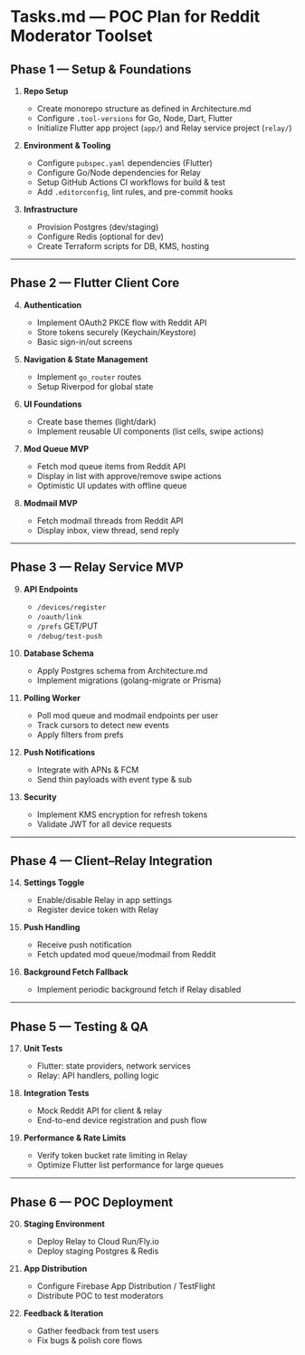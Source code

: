 # Tasks.md — POC Plan for Reddit Moderator Toolset

## Phase 1 — Setup & Foundations
1. **Repo Setup**
   - Create monorepo structure as defined in Architecture.md
   - Configure `.tool-versions` for Go, Node, Dart, Flutter
   - Initialize Flutter app project (`app/`) and Relay service project (`relay/`)

2. **Environment & Tooling**
   - Configure `pubspec.yaml` dependencies (Flutter)
   - Configure Go/Node dependencies for Relay
   - Setup GitHub Actions CI workflows for build & test
   - Add `.editorconfig`, lint rules, and pre-commit hooks

3. **Infrastructure**
   - Provision Postgres (dev/staging)
   - Configure Redis (optional for dev)
   - Create Terraform scripts for DB, KMS, hosting

---

## Phase 2 — Flutter Client Core
4. **Authentication**
   - Implement OAuth2 PKCE flow with Reddit API
   - Store tokens securely (Keychain/Keystore)
   - Basic sign-in/out screens

5. **Navigation & State Management**
   - Implement `go_router` routes
   - Setup Riverpod for global state

6. **UI Foundations**
   - Create base themes (light/dark)
   - Implement reusable UI components (list cells, swipe actions)

7. **Mod Queue MVP**
   - Fetch mod queue items from Reddit API
   - Display in list with approve/remove swipe actions
   - Optimistic UI updates with offline queue

8. **Modmail MVP**
   - Fetch modmail threads from Reddit API
   - Display inbox, view thread, send reply

---

## Phase 3 — Relay Service MVP
9. **API Endpoints**
   - `/devices/register`
   - `/oauth/link`
   - `/prefs` GET/PUT
   - `/debug/test-push`

10. **Database Schema**
    - Apply Postgres schema from Architecture.md
    - Implement migrations (golang-migrate or Prisma)

11. **Polling Worker**
    - Poll mod queue and modmail endpoints per user
    - Track cursors to detect new events
    - Apply filters from prefs

12. **Push Notifications**
    - Integrate with APNs & FCM
    - Send thin payloads with event type & sub

13. **Security**
    - Implement KMS encryption for refresh tokens
    - Validate JWT for all device requests

---

## Phase 4 — Client–Relay Integration
14. **Settings Toggle**
    - Enable/disable Relay in app settings
    - Register device token with Relay

15. **Push Handling**
    - Receive push notification
    - Fetch updated mod queue/modmail from Reddit

16. **Background Fetch Fallback**
    - Implement periodic background fetch if Relay disabled

---

## Phase 5 — Testing & QA
17. **Unit Tests**
    - Flutter: state providers, network services
    - Relay: API handlers, polling logic

18. **Integration Tests**
    - Mock Reddit API for client & relay
    - End-to-end device registration and push flow

19. **Performance & Rate Limits**
    - Verify token bucket rate limiting in Relay
    - Optimize Flutter list performance for large queues

---

## Phase 6 — POC Deployment
20. **Staging Environment**
    - Deploy Relay to Cloud Run/Fly.io
    - Deploy staging Postgres & Redis

21. **App Distribution**
    - Configure Firebase App Distribution / TestFlight
    - Distribute POC to test moderators

22. **Feedback & Iteration**
    - Gather feedback from test users
    - Fix bugs & polish core flows

